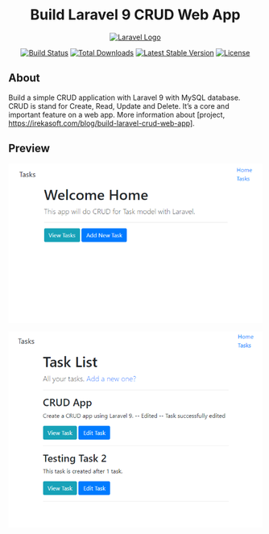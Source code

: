 <h1 align="center">Build Laravel 9 CRUD Web App</h1>

<p align="center"><a href="https://laravel.com" target="_blank"><img src="https://raw.githubusercontent.com/laravel/art/master/logo-lockup/5%20SVG/2%20CMYK/1%20Full%20Color/laravel-logolockup-cmyk-red.svg" width="400" alt="Laravel Logo"></a></p>

<p align="center">
<a href="https://travis-ci.org/laravel/framework"><img src="https://travis-ci.org/laravel/framework.svg" alt="Build Status"></a>
<a href="https://packagist.org/packages/laravel/framework"><img src="https://img.shields.io/packagist/dt/laravel/framework" alt="Total Downloads"></a>
<a href="https://packagist.org/packages/laravel/framework"><img src="https://img.shields.io/packagist/v/laravel/framework" alt="Latest Stable Version"></a>
<a href="https://packagist.org/packages/laravel/framework"><img src="https://img.shields.io/packagist/l/laravel/framework" alt="License"></a>
</p>

## About

Build a simple CRUD application with Laravel 9 with MySQL database. CRUD is stand for Create, Read, Update and Delete. It’s a core and important feature on a web app. More information about [project, https://irekasoft.com/blog/build-laravel-crud-web-app].

## Preview

![fronpage](https://github.com/aimanraz/lara9-mytasks/blob/main/public/img/front.PNG)

![Task page](https://github.com/aimanraz/lara9-mytasks/blob/main/public/img/tasks%20page.PNG)
